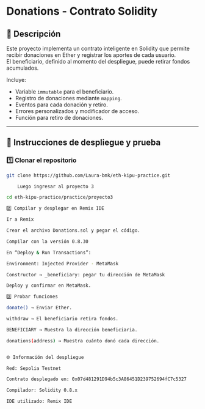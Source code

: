 # Donations - Contrato Solidity

## 📘 Descripción

Este proyecto implementa un contrato inteligente en Solidity que permite recibir donaciones en Ether y registrar los aportes de cada usuario.  
El beneficiario, definido al momento del despliegue, puede retirar fondos acumulados.

Incluye:
- Variable `immutable` para el beneficiario.
- Registro de donaciones mediante `mapping`.
- Eventos para cada donación y retiro.
- Errores personalizados y modificador de acceso.
- Función para retiro de donaciones.

---

## 🧩 Instrucciones de despliegue y prueba

### 1️⃣ Clonar el repositorio
```bash
git clone https://github.com/Laura-bmk/eth-kipu-practice.git

    Luego ingresar al proyecto 3

cd eth-kipu-practice/practice/proyecto3

2️⃣ Compilar y desplegar en Remix IDE

Ir a Remix

Crear el archivo Donations.sol y pegar el código.

Compilar con la versión 0.8.30

En “Deploy & Run Transactions”:

Environment: Injected Provider - MetaMask

Constructor → _beneficiary: pegar tu dirección de MetaMask

Deploy y confirmar en MetaMask.

3️⃣ Probar funciones

donate() → Enviar Ether.

withdraw → El beneficiario retira fondos.

BENEFICIARY → Muestra la dirección beneficiaria.

donations(address) → Muestra cuánto donó cada dirección.


🌐 Información del despliegue

Red: Sepolia Testnet

Contrato desplegado en: 0x07d481291D94b5c3A86451D239752694fC7c5327

Compilador: Solidity 0.8.x

IDE utilizado: Remix IDE

